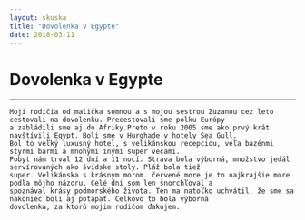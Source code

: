 ```yaml
---
layout: skuska
title: "Dovolenka v Egypte"
date: 2018-03-11
---
```

# Dovolenka v Egypte
---
	Moji rodičia od malička somnou a s mojou sestrou Zuzanou cez leto cestovali na dovolenku. Precestovali sme polku Európy 
	a zabládili sme aj do Afriky.Preto v roku 2005 sme ako prvý krát navštívili Egypt. Boli sme v Hurghade v hotely Sea Gull.
	Bol to veľký luxusný hotel, s velikánskou recepciou, veľa bazénmi styrmi barmi a mnohými inými super vecami. 
	Pobyt nám trval 12 dní a 11 nocí. Strava bola výborná, množstvo jedál servírovaných ako švídske stoly. Pláž bola tiež
	super. Velikánska s krásnym morom. červené more je to najkrajšie more podľa môjho názoru. Celé dni som len šnorchľoval a 
	spoznával krásy podmorského života. Ten ma natoľko uchvátil, že sme sa nakoniec boli aj potápať. Celkovo to bola výborná 
	dovolenka, za ktorú mojim rodičom ďakujem.